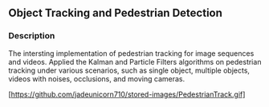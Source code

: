 ## Object Tracking and Pedestrian Detection

### Description

The intersting implementation of pedestrian tracking for image sequences and videos. Applied the Kalman and Particle Filters algorithms on pedestrian tracking under various scenarios, such as single object, multiple objects, videos with noises, occlusions, and moving cameras.

[https://github.com/jadeunicorn710/stored-images/PedestrianTrack.gif]
